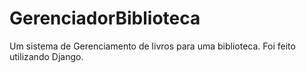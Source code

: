 ﻿# GerenciadorBiblioteca
Um sistema de Gerenciamento de livros para uma biblioteca.
Foi feito utilizando Django.
